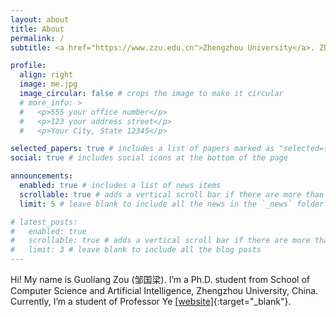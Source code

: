 ```yaml
---
layout: about
title: About
permalink: /
subtitle: <a href="https://www.zzu.edu.cn">Zhengzhou University</a>. Zhengzhou, Henan, China.

profile:
  align: right
  image: me.jpg
  image_circular: false # crops the image to make it circular
  # more_info: >
  #   <p>555 your office number</p>
  #   <p>123 your address street</p>
  #   <p>Your City, State 12345</p>

selected_papers: true # includes a list of papers marked as "selected={true}"
social: true # includes social icons at the bottom of the page

announcements:
  enabled: true # includes a list of news items
  scrollable: true # adds a vertical scroll bar if there are more than 3 news items
  limit: 5 # leave blank to include all the news in the `_news` folder

# latest_posts:
#   enabled: true
#   scrollable: true # adds a vertical scroll bar if there are more than 3 new posts items
#   limit: 3 # leave blank to include all the blog posts
---
```


Hi! My name is Guoliang Zou (邹国梁). I’m a Ph.D. student from School of Computer Science and Artificial Intelligence, Zhengzhou University, China. Currently, I’m a student of Professor Ye [[website]](https://www5.zzu.edu.cn/mlis/){:target="\_blank"}.

